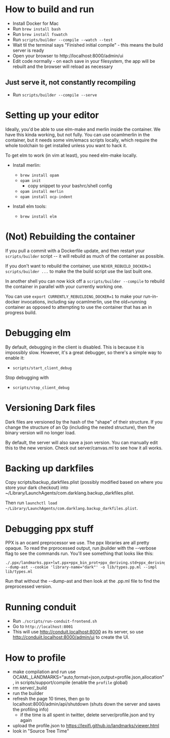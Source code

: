 # How to build and run

- Install Docker for Mac
- Run `brew install bash`
- Run `brew install fswatch`
- Run `scripts/builder --compile --watch --test`
- Wait til the terminal says "Finished initial compile" - this means the build server is ready
- Open your browser to http://localhost:8000/admin/ui
- Edit code normally - on each save in your filesystem, the app will be rebuilt and the browser will reload as necessary

## Just serve it, not constantly recompiling

- Run `scripts/builder --compile --serve`

# Setting up your editor

Ideally, you'd be able to use elm-make and merlin inside the container.
We have this kinda working, but not fully. You can use ocamlmerlin in
the container, but it needs some vim/emacs scripts locally, which
require the whole toolchain to get installed unless you want to hack it.

To get elm to work (in vim at least), you need elm-make locally.

- Install merlin:
  - `brew install opam`
  - `opam init`
    - copy snippet to your bashrc/shell config
  - `opam install merlin`
  - `opam install ocp-indent`

- Install elm tools:
  - `brew install elm`

# (Not) Rebuilding the container

If you pull a commit with a Dockerfile update, and then restart your
`scripts/builder` script -- it will rebuild as much of the container as possible.

If you don't want to rebuild the container, use `NEVER_REBUILD_DOCKER=1 scripts/builder ...`
to make the the build script use the last built one.

In another shell you can now kick off a `scripts/builder --compile` to rebuild the container
in parallel with your currently working one.

You can use `export CURRENTLY_REBUILDING_DOCKER=1` to make your run-in-docker invocations, including say ocamlmerlin, use the old+running container as opposed to attempting to use the container
that has an in progress build.

# Debugging elm

By default, debugging in the client is disabled. This is because it is
impossibly slow. However, it's a great debugger, so there's a simple way
to enable it:

- `scripts/start_client_debug`

Stop debugging with

- `scripts/stop_client_debug`

# Versioning Dark files

Dark files are versioned by the hash of the "shape" of their structure.
If you change the structure of an Op (including the nested structure),
then the binary version will no longer load.

By default, the server will also save a json version. You can manually
edit this to the new version. Check out server/canvas.ml to see how it
all works.


# Backing up darkfiles

Copy scripts/backup_darkfiles.plist (possibly modified based on where
you store your dark checkout) into
~/Library/LaunchAgents/com.darklang.backup_darkfiles.plist.

Then run `launchctl load ~/Library/LaunchAgents/com.darklang.backup_darkfiles.plist`.

# Debugging ppx stuff

PPX is an ocaml preprocessor we use. The ppx libraries are all pretty
opaque. To read the prprocessed output, run jbuilder with the --verbose
flag to see the commands run. You'll see something that looks like this:

```
./.ppx/landmarks.ppx+lwt.ppx+ppx_bin_prot+ppx_deriving.std+ppx_deriving_yojson+ppx_fields_conv+ppx_sexp_conv+ppx_pipebang/ppx.exe --dump-ast --cookie 'library-name="dark"' -o lib/types.pp.ml --impl lib/types.ml
```

Run that without the --dump-ast and then look at the .pp.ml file to find
the preprocessed version.

# Running conduit

- Run `./scripts/run-conduit-frontend.sh`
- Go to `http://localhost:8001`
- This will use http://conduit.localhost:8000 as its server, so use http://conduiit.localhost:8000/admin/ui to create the UI.

# How to profile
- make compilation and run use OCAML_LANDMARKS="auto,format=json,output=profile.json,allocation", in scripts/support/compile (enable the `profile` global)
- rm server/_build
- run the builder
- refresh the page 10 times, then go to localhost:8000/admin/api/shutdown (shuts
  down the server and saves the profiling info)
  - if the time is all spent in twitter, delete server/profile.json and
    try again
- upload the profile.json to https://lexifi.github.io/landmarks/viewer.html
- look in "Source Tree Time"


